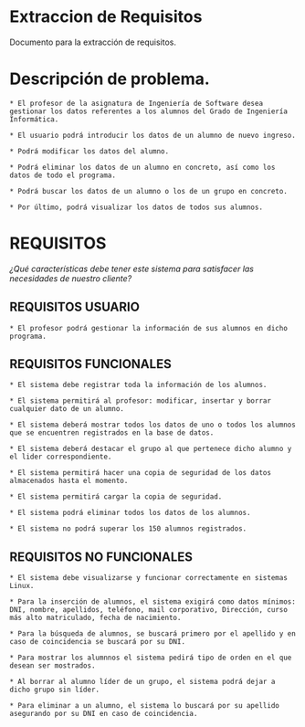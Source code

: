 # Extraccion de Requisitos

Documento para la extracción de requisitos.

# Descripción de problema.

	* El profesor de la asignatura de Ingeniería de Software desea gestionar los datos referentes a los alumnos del Grado de Ingeniería Informática.

	* El usuario podrá introducir los datos de un alumno de nuevo ingreso.

	* Podrá modificar los datos del alumno.

	* Podrá eliminar los datos de un alumno en concreto, así como los datos de todo el programa.

	* Podrá buscar los datos de un alumno o los de un grupo en concreto.

	* Por último, podrá visualizar los datos de todos sus alumnos.


# REQUISITOS 

*¿Qué características debe tener este sistema para satisfacer las necesidades de nuestro cliente?*

## REQUISITOS USUARIO 

	* El profesor podrá gestionar la información de sus alumnos en dicho programa.

## REQUISITOS FUNCIONALES

	* El sistema debe registrar toda la información de los alumnos.

	* El sistema permitirá al profesor: modificar, insertar y borrar cualquier dato de un alumno.

	* El sistema deberá mostrar todos los datos de uno o todos los alumnos que se encuentren registrados en la base de datos.

	* El sistema deberá destacar el grupo al que pertenece dicho alumno y el lider correspondiente.

	* El sistema permitirá hacer una copia de seguridad de los datos almacenados hasta el momento.

	* El sistema permitirá cargar la copia de seguridad.

	* El sistema podrá eliminar todos los datos de los alumnos.

	* El sistema no podrá superar los 150 alumnos registrados.

## REQUISITOS NO FUNCIONALES

	* El sistema debe visualizarse y funcionar correctamente en sistemas Linux.

	* Para la inserción de alumnos, el sistema exigirá como datos mínimos: DNI, nombre, apellidos, teléfono, mail corporativo, Dirección, curso más alto matriculado, fecha de nacimiento.

	* Para la búsqueda de alumnos, se buscará primero por el apellido y en caso de coincidencia se buscará por su DNI.

	* Para mostrar los alumnnos el sistema pedirá tipo de orden en el que desean ser mostrados.

	* Al borrar al alumno líder de un grupo, el sistema podrá dejar a dicho grupo sin líder.

	* Para eliminar a un alumno, el sistema lo buscará por su apellido asegurando por su DNI en caso de coincidencia.

